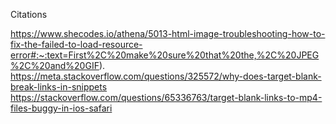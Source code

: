 Citations

https://www.shecodes.io/athena/5013-html-image-troubleshooting-how-to-fix-the-failed-to-load-resource-error#:~:text=First%2C%20make%20sure%20that%20the,%2C%20JPEG%2C%20and%20GIF).
https://meta.stackoverflow.com/questions/325572/why-does-target-blank-break-links-in-snippets
https://stackoverflow.com/questions/65336763/target-blank-links-to-mp4-files-buggy-in-ios-safari
